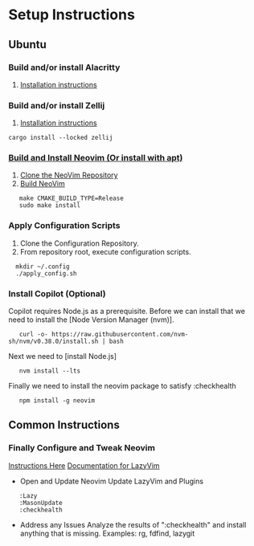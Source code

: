 # Setup Instructions

## Ubuntu

### Build and/or install Alacritty

1. [Installation instructions]("https://github.com/alacritty/alacritty/blob/master/INSTALL.md")

### Build and/or install Zellij

1. [Installation instructions](https://github.com/zellij-org/zellij)
  ```console
  cargo install --locked zellij
  ```

### [Build and Install Neovim (Or install with apt)](https://github.com/neovim/neovim/wiki/Building-Neovim#build-prerequisites)
1. [Clone the NeoVim Repository](https://github.com/neovim/neovim)
1. [Build NeoVim](https://github.com/neovim/neovim/wiki/Building-Neovim)
```
   make CMAKE_BUILD_TYPE=Release
   sudo make install
```

### Apply Configuration Scripts

1. Clone the Configuration Repository.
1. From repository root, execute configuration scripts.
```
  mkdir ~/.config
  ./apply_config.sh
```

### Install Copilot (Optional)

Copilot requires Node.js as a prerequisite. Before we can install that we need to install the [Node Version Manager (nvm)]. 
```
   curl -o- https://raw.githubusercontent.com/nvm-sh/nvm/v0.38.0/install.sh | bash
```

Next we need to [install Node.js]
```
   nvm install --lts
```

Finally we need to install the neovim package to satisfy :checkhealth
```
   npm install -g neovim
```

## Common Instructions
### Finally Configure and Tweak Neovim
[Instructions Here](https://github.com/folke/lazy.nvim)
[Documentation for LazyVim](https://www.lazyvim.org/)
- Open and Update Neovim
Update LazyVim and Plugins
```
   :Lazy
   :MasonUpdate
   :checkhealth
```
- Address any Issues
Analyze the results of ":checkhealth" and install anything that is missing.
Examples: rg, fdfind, lazygit
